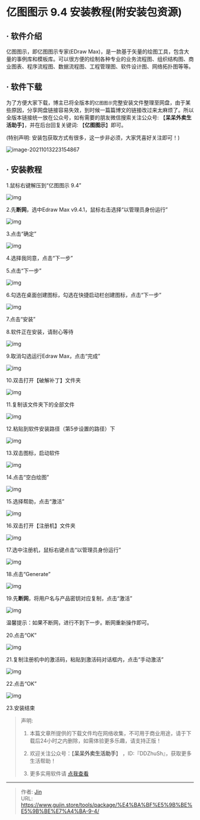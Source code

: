 # 亿图图示 9.4 安装教程(附安装包资源)


## · 软件介绍

亿图图示，即亿图图示专家(EDraw Max)，是一款基于矢量的绘图工具，包含大量的事例库和模板库。可以很方便的绘制各种专业的业务流程图、组织结构图、商业图表、程序流程图、数据流程图、工程管理图、软件设计图、网络拓扑图等等。


## · 软件下载
为了方便大家下载，博主已将全版本的`亿图图示`完整安装文件整理至网盘，由于某些原因，分享网盘链接容易失效，到时候一篇篇博文的链接改过来太麻烦了。所以全版本链接统一放在公众号，如有需要的朋友微信搜索关注公众号: 【**呆呆外卖生活助手**】，并在后台回复关键词: 【**亿图图示**】即可。

(特别声明: 安装包获取方式有很多，这一步非必须，大家凭喜好关注即可！)

![image-20211013223154867](https://img.gujin.store/img/image-20211013223154867.png)

## · 安装教程

1.鼠标右键解压到“亿图图示 9.4”

![img](https://img.gujin.store/img/v2-179b7aaef8b9a323f3457f8cf2bfa2ca_720w.png)

2.先**断网**，选中Edraw Max v9.4.1，鼠标右击选择“以管理员身份运行”

![img](https://img.gujin.store/img/v2-7b693d08f33cabedf1b67ddeaae2d447_720w.png)

3.点击“确定”

![img](https://img.gujin.store/img/v2-5f1a8cf07e05a7a6d4e28da758f0c4c7_720w.png)

4.选择我同意，点击“下一步”

5.点击“下一步”

![img](https://img.gujin.store/img/v2-8741bd3ed6ece33fda861b16490ee153_720w.png)

6.勾选在桌面创建图标，勾选在快捷启动栏创建图标，点击“下一步”

![img](https://img.gujin.store/img/v2-e83852d52efe80c26d4218658d55049a_720w.png)

7.点击“安装”

8.软件正在安装，请耐心等待

![img](https://img.gujin.store/img/v2-a23e04df7d0679fe4e292f1b186841f5_720w.png)

9.取消勾选运行Edraw Max，点击“完成”

![img](https://img.gujin.store/img/v2-a44b3531c8f4f9d35aa877d504d07ac2_720w.png)

10.双击打开【破解补丁】文件夹

![img](https://img.gujin.store/img/v2-0d8cbb82c26e973c014c8c0d4106fe2a_720w.png)

11.复制该文件夹下的全部文件

![img](https://img.gujin.store/img/v2-6d81fbe0a8c30502a38041c2dd24532b_720w.png)

12.粘贴到软件安装路径（第5步设置的路径）下

![img](https://img.gujin.store/img/v2-65d7ee200fa0c7c6b175e2c2a6a7deae_720w.png)

13.双击图标，启动软件

![img](https://img.gujin.store/img/v2-2d46d9e3ae8c0fdd7cf3921fc8c71947_720w.png)

 

14.点击“空白绘图”

![img](https://img.gujin.store/img/v2-f4f30ae611bac5b8a14bbdf259a2f181_720w.png)

15.选择帮助，点击“激活”

![img](https://img.gujin.store/img/v2-3edf9dbeeca85914cd06281ce5580268_720w.png)

16.双击打开【注册机】文件夹

![img](https://img.gujin.store/img/v2-7f20e9578c5c2a82ef2aa1a264ab07a0_720w.png)

17.选中注册机，鼠标右键点击“以管理员身份运行”

![img](https://img.gujin.store/img/v2-bb6c023e717ff58348a694da6e93b9cc_720w.png)

18.点击“Generate”

![img](https://img.gujin.store/img/v2-402e6b3d3a6e7caa06ad12b66c7f7504_720w.png)

19.先**断网**，将用户名与产品密钥对应复制，点击“激活”

![img](https://img.gujin.store/img/v2-1d860de3cd5e64a5df0335dc480c9ee9_720w.png)

温馨提示：如果不断网，进行不到下一步。断网重新操作即可。

20.点击“OK”

![img](https://img.gujin.store/img/v2-3cff5c658789db4e521f34a1e840227e_720w.png)

21.复制注册机中的激活码，粘贴到激活码对话框内，点击“手动激活”

![img](https://img.gujin.store/img/v2-5bdbcc1bf249388306602521aa831d44_720w.png)

22.点击“OK”

![img](https://img.gujin.store/img/v2-89cfb7edd2a4d27faf771b5cd63ab53f_720w.png)

23.安装结束




> 声明: 
>
> 1. 本篇文章所提供的下载文件均在网络收集，不可用于商业用途，请于下载后24小时之内删除，如需体验更多乐趣，请支持正版！
>
> 2. 欢迎关注公众号：【**呆呆外卖生活助手**】 ，ID:『DDZhuSh』，获取更多生活帮助！
>
> 3. 更多实用软件请  [点我查看](/tools)


---

> 作者: [Jin](https://img.gujin.store/img/favicon.ico)  
> URL: https://www.gujin.store/tools/package/%E4%BA%BF%E5%9B%BE%E5%9B%BE%E7%A4%BA-9-4/  

